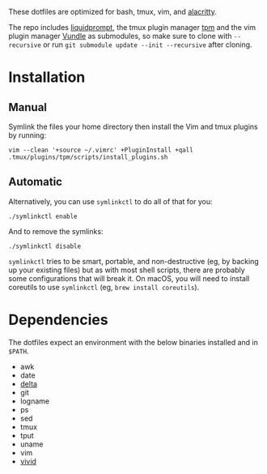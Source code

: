 These dotfiles are optimized for bash, tmux, vim, and [alacritty](https://github.com/alacritty/alacritty).

The repo includes [liquidprompt](https://github.com/nojhan/liquidprompt), the tmux plugin manager
[tpm](https://github.com/tmux-plugins/tpm) and the vim plugin manager [Vundle](https://github.com/VundleVim/Vundle.vim)
as submodules, so make sure to clone with `--recursive` or run `git submodule update --init --recursive` after cloning.

# Installation

## Manual
Symlink the files your home directory then install the Vim and tmux plugins by running:
```
vim --clean '+source ~/.vimrc' +PluginInstall +qall
.tmux/plugins/tpm/scripts/install_plugins.sh
```

## Automatic
Alternatively, you can use `symlinkctl` to do all of that for you:

```
./symlinkctl enable
```

And to remove the symlinks:

```
./symlinkctl disable
```

`symlinkctl` tries to be smart, portable, and non-destructive (eg, by backing up your existing files) but as with most
shell scripts, there are probably some configurations that will break it. On macOS, you will need to install coreutils
to use `symlinkctl` (eg, `brew install coreutils`).

# Dependencies

The dotfiles expect an environment with the below binaries installed and in `$PATH`.

* awk
* date
* [delta](https://github.com/dandavison/delta)
* git
* logname
* ps
* sed
* tmux
* tput
* uname
* vim
* [vivid](https://github.com/sharkdp/vivid)
